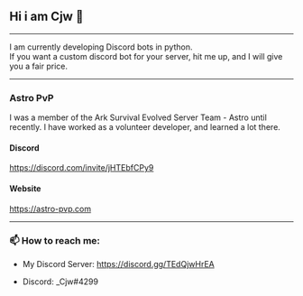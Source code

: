 
## Hi i am Cjw  👋

---


I am currently developing Discord bots in python. \
If you want a custom discord bot for your server,
hit me up, and I will give you a fair price.

---

### Astro PvP

I was a member of the Ark Survival Evolved Server Team - Astro until recently.
I have worked as a volunteer developer, and learned a lot there.

#### Discord

https://discord.com/invite/jHTEbfCPy9

#### Website 
https://astro-pvp.com

---

### 📫 How to reach me:

- My Discord Server: https://discord.gg/TEdQjwHrEA
<!-- - My Email: -->
- Discord: _Cjw#4299


